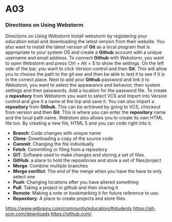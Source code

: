 # A03
### Directions on Using Webstorm
Directions on Using Webstorm
Install webstorm by registering your education email and downloading the latest version from their website. You also want to install the latest version of **Git** as a local program that is appropriate to your system OS and create a **Github** account with a unique username and email address. To connect **Github** with Webstorm, you want to open Webstorm and press Ctrl + Alt + S to show the settings. On the left side of the bar, you want to click Version control and then **Git**. This will allow you to choose the path to the git.exe and then be able to test it to see if it is in the correct place. 
Next to add your **Github** password and link it to Webstorm, you want to select the appearance and behavior, then system settings and then passwords. Add a location for the password file. 
To create a **repository** from Webstorm you want to select VCS and import into Version control and give it a name at the top and save it. You can also import a **repository** from **Gtihub**. This can be achieved by going to VCS, checkout from version and then **Git**. This is where you can enter the **repository** name and the local path name.
Webstom also allows you to create its own HTML file too. By creating a new file, HTML 5 and you can code right into it.
-	**Branch**: Code changes with unique name 
-	**Clone**: Downloading a copy of the source code 
-	**Commit**: Changing the file individually
-	**Fetch**: Committing or filing from a repository
-	**GIT**: Software used to make changes and storing a set of files.
-	**GitHub**: a place to hold the repositories and store a set of files/project
-	**Merge**: Combine multiple branches
-	**Merge conflict**: The end of the merge when you have the have to only select one 
-	**Push**: Changing locations after you have altered something 
-	**Pull**: Taking a project in github and then sharing it
-	**Remote**: Making a note or bookmarking it for future reference to use.
-	**Repository**: A place to create projects and store files.






https://www.jetbrains.com/community/education/#students 
https://git-scm.com/downloads
https://github.com/



